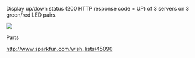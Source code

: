 Display up/down status (200 HTTP response code = UP) of 3 servers on 3 green/red LED pairs.

[![](http://farm8.staticflickr.com/7112/7411960850_81fcae7854_c_d.jpg)](http://farm8.staticflickr.com/7112/7411960850_81fcae7854_c_d.jpg)

Parts

http://www.sparkfun.com/wish_lists/45090
